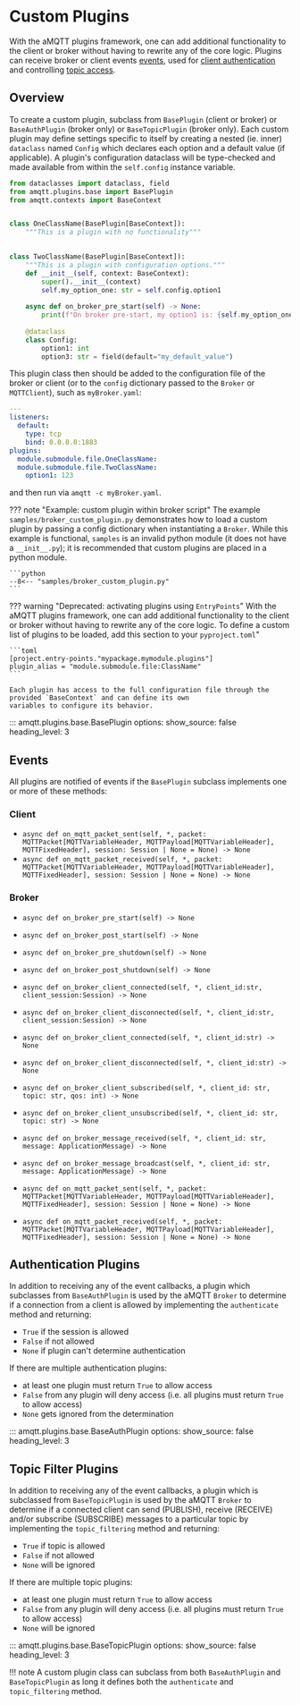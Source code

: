 # Custom Plugins

With the aMQTT plugins framework, one can add additional functionality to the client or broker without
having to rewrite any of the core logic. Plugins can receive broker or client events [events](custom_plugins.md#events),
used for [client authentication](custom_plugins.md#authentication-plugins) and controlling [topic access](custom_plugins.md#topic-filter-plugins).

## Overview

To create a custom plugin, subclass from `BasePlugin` (client or broker) or `BaseAuthPlugin` (broker only)
or `BaseTopicPlugin` (broker only).  Each custom plugin may define settings specific to itself by creating
a nested (ie. inner) `dataclass` named `Config` which declares each option and a default value (if applicable). A
plugin's configuration dataclass will be type-checked and made available from within the `self.config` instance variable.

```python
from dataclasses import dataclass, field
from amqtt.plugins.base import BasePlugin
from amqtt.contexts import BaseContext


class OneClassName(BasePlugin[BaseContext]):
    """This is a plugin with no functionality"""

    
class TwoClassName(BasePlugin[BaseContext]):
    """This is a plugin with configuration options."""
    def __init__(self, context: BaseContext):
        super().__init__(context)
        self.my_option_one: str = self.config.option1
        
    async def on_broker_pre_start(self) -> None:
        print(f"On broker pre-start, my option1 is: {self.my_option_one}")
        
    @dataclass
    class Config:
        option1: int
        option3: str = field(default="my_default_value")
```

This plugin class then should be added to the configuration file of the broker or client (or to the `config`
dictionary passed to the `Broker` or `MQTTClient`), such as `myBroker.yaml`:

```yaml
---
listeners:
  default:
    type: tcp
    bind: 0.0.0.0:1883
plugins:
  module.submodule.file.OneClassName:
  module.submodule.file.TwoClassName:
    option1: 123
```

and then run via `amqtt -c myBroker.yaml`.

??? note "Example: custom plugin within broker script"
    The example `samples/broker_custom_plugin.py` demonstrates how to load a custom plugin
    by passing a config dictionary when instantiating a `Broker`. While this example is functional,
    `samples` is an invalid python module (it does not have a `__init__.py`); it is recommended
    that custom plugins are placed in a python module.

    ```python
    --8<-- "samples/broker_custom_plugin.py"
    ```

??? warning "Deprecated: activating plugins using `EntryPoints`"
    With the aMQTT plugins framework, one can add additional functionality to the client or broker without
    having to rewrite any of the core logic. To define a custom list of plugins to be loaded, add this section
    to your `pyproject.toml`"

    ```toml
    [project.entry-points."mypackage.mymodule.plugins"]
    plugin_alias = "module.submodule.file:ClassName"
    ```

    Each plugin has access to the full configuration file through the provided `BaseContext` and can define its own
    variables to configure its behavior.

::: amqtt.plugins.base.BasePlugin
    options:
      show_source: false
      heading_level: 3


## Events


All plugins are notified of events if the `BasePlugin` subclass implements one or more of these methods:


### Client

- `async def on_mqtt_packet_sent(self, *, packet: MQTTPacket[MQTTVariableHeader, MQTTPayload[MQTTVariableHeader], MQTTFixedHeader], session: Session | None = None) -> None`
- `async def on_mqtt_packet_received(self, *, packet: MQTTPacket[MQTTVariableHeader, MQTTPayload[MQTTVariableHeader], MQTTFixedHeader], session: Session | None = None) -> None`

### Broker

- `async def on_broker_pre_start(self) -> None`
- `async def on_broker_post_start(self) -> None`
- `async def on_broker_pre_shutdown(self) -> None`
- `async def on_broker_post_shutdown(self) -> None`

- `async def on_broker_client_connected(self, *, client_id:str, client_session:Session) -> None`
- `async def on_broker_client_disconnected(self, *, client_id:str, client_session:Session) -> None`

- `async def on_broker_client_connected(self, *, client_id:str) -> None`
- `async def on_broker_client_disconnected(self, *, client_id:str) -> None`

- `async def on_broker_client_subscribed(self, *, client_id: str, topic: str, qos: int) -> None`
- `async def on_broker_client_unsubscribed(self, *, client_id: str, topic: str) -> None`

- `async def on_broker_message_received(self, *, client_id: str, message: ApplicationMessage) -> None`
- `async def on_broker_message_broadcast(self, *, client_id: str, message: ApplicationMessage) -> None`
- `async def on_mqtt_packet_sent(self, *, packet: MQTTPacket[MQTTVariableHeader, MQTTPayload[MQTTVariableHeader], MQTTFixedHeader], session: Session | None = None) -> None`
- `async def on_mqtt_packet_received(self, *, packet: MQTTPacket[MQTTVariableHeader, MQTTPayload[MQTTVariableHeader], MQTTFixedHeader], session: Session | None = None) -> None`


## Authentication Plugins

In addition to receiving any of the event callbacks, a plugin which subclasses from `BaseAuthPlugin`
is used by the aMQTT `Broker` to determine if a connection from a client is allowed by 
implementing the `authenticate` method and returning:
- `True` if the session is allowed
- `False` if not allowed
- `None` if plugin can't determine authentication

If there are multiple authentication plugins:
- at least one plugin must return `True` to allow access
- `False` from any plugin will deny access (i.e. all plugins must return `True` to allow access)
- `None` gets ignored from the determination

::: amqtt.plugins.base.BaseAuthPlugin
    options:
      show_source: false
      heading_level: 3

## Topic Filter Plugins

In addition to receiving any of the event callbacks, a plugin which is subclassed from `BaseTopicPlugin`
is used by the aMQTT `Broker` to determine if a connected client can send (PUBLISH), receive (RECEIVE)
and/or subscribe (SUBSCRIBE) messages to a particular topic by implementing the `topic_filtering` method and returning:
- `True` if topic is allowed 
- `False` if not allowed
- `None` will be ignored

If there are multiple topic plugins:
- at least one plugin must return `True` to allow access
- `False` from any plugin will deny access (i.e. all plugins must return `True` to allow access)
- `None` will be ignored

::: amqtt.plugins.base.BaseTopicPlugin
    options:
      show_source: false
      heading_level: 3

!!! note
    A custom plugin class can subclass from both `BaseAuthPlugin` and `BaseTopicPlugin` as long it defines
    both the `authenticate` and `topic_filtering` method.
